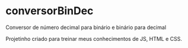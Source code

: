 # conversorBinDec
Conversor de número decimal para binário e binário para decimal

Projetinho criado para treinar meus conhecimentos de JS, HTML e CSS.
